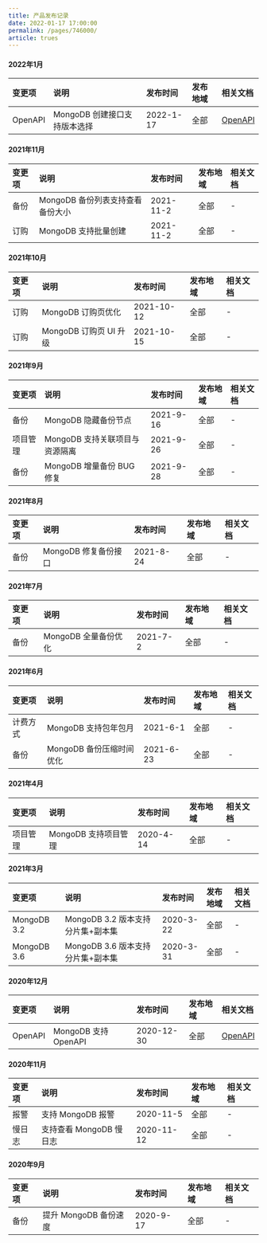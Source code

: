 ```yaml
---
title: 产品发布记录
date: 2022-01-17 17:00:00
permalink: /pages/746000/
article: trues
---
```


#### 2022年1月

| 变更项 | 说明                              | 发布时间  | 发布地域 | 相关文档 |
| :----- | :------------------------------- | :-------- | :------- | :------- |
| OpenAPI   | MongoDB 创建接口支持版本选择    | 2022-1-17 | 全部     | [OpenAPI]()   |

#### 2021年11月

| 变更项 | 说明                             | 发布时间  | 发布地域 | 相关文档 |
| :----- | :------------------------------- | :-------- | :------- | :------- |
| 备份   | MongoDB 备份列表支持查看备份大小 | 2021-11-2 | 全部     | -        |
| 订购   | MongoDB 支持批量创建             | 2021-11-2 | 全部     | -        |

#### 2021年10月

| 变更项 | 说明                   | 发布时间   | 发布地域 | 相关文档 |
| :----- | :--------------------- | :--------- | :------- | :------- |
| 订购   | MongoDB 订购页优化     | 2021-10-12 | 全部     | -        |
| 订购   | MongoDB 订购页 UI 升级 | 2021-10-15 | 全部     | -        |

#### 2021年9月

| 变更项   | 说明                           | 发布时间  | 发布地域 | 相关文档 |
| :------- | :----------------------------- | :-------- | :------- | :------- |
| 备份     | MongoDB 隐藏备份节点           | 2021-9-16 | 全部     | -        |
| 项目管理 | MongoDB 支持关联项目与资源隔离 | 2021-9-26 | 全部     | -        |
| 备份     | MongoDB 增量备份 BUG 修复      | 2021-9-28 | 全部     | -        |

#### 2021年8月

| 变更项 | 说明                 | 发布时间  | 发布地域 | 相关文档 |
| :----- | :------------------- | :-------- | :------- | :------- |
| 备份   | MongoDB 修复备份接口 | 2021-8-24 | 全部     | -        |

#### 2021年7月

| 变更项 | 说明                 | 发布时间 | 发布地域 | 相关文档 |
| :----- | :------------------- | :------- | :------- | :------- |
| 备份   | MongoDB 全量备份优化 | 2021-7-2 | 全部     | -        |

#### 2021年6月

| 变更项   | 说明                     | 发布时间  | 发布地域 | 相关文档 |
| :------- | :----------------------- | :-------- | :------- | :------- |
| 计费方式 | MongoDB 支持包年包月     | 2021-6-1  | 全部     | -        |
| 备份     | MongoDB 备份压缩时间优化 | 2021-6-23 | 全部     | -        |

#### 2021年4月

| 变更项   | 说明                 | 发布时间  | 发布地域 | 相关文档 |
| :------- | :------------------- | :-------- | :------- | :------- |
| 项目管理 | MongoDB 支持项目管理 | 2020-4-14 | 全部     | -        |

#### 2021年3月

| 变更项      | 说明                              | 发布时间  | 发布地域 | 相关文档 |
| :---------- | :-------------------------------- | :-------- | :------- | :------- |
| MongoDB 3.2 | MongoDB 3.2 版本支持分片集+副本集 | 2020-3-22 | 全部     | -        |
| MongoDB 3.6 | MongoDB 3.6 版本支持分片集+副本集 | 2020-3-31 | 全部     | -        |

#### 2020年12月

| 变更项  | 说明                 | 发布时间   | 发布地域 | 相关文档    |
| :------ | :------------------- | :--------- | :------- | :---------- |
| OpenAPI | MongoDB 支持 OpenAPI | 2020-12-30 | 全部     | [OpenAPI]() |

#### 2020年11月

| 变更项 | 说明                    | 发布时间   | 发布地域 | 相关文档 |
| :----- | :---------------------- | :--------- | :------- | :------- |
| 报警   | 支持 MongoDB 报警       | 2020-11-5  | 全部     | -        |
| 慢日志 | 支持查看 MongoDB 慢日志 | 2020-11-12 | 全部     | -        |

#### 2020年9月

| 变更项 | 说明                  | 发布时间  | 发布地域 | 相关文档 |
| :----- | :-------------------- | :-------- | :------- | :------- |
| 备份   | 提升 MongoDB 备份速度 | 2020-9-17 | 全部     | -        |

